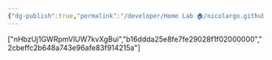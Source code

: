 ```yaml
---
{"dg-publish":true,"permalink":"/developer/Home Lab 🏠/nicolargo.github.io/"}
---
```


["nHbzUj1GWRpmVlUW7kvXgBui","b16ddda25e8fe7fe29028f1f02000000","2cbeffc2b648a743e96afe83f914215a"]